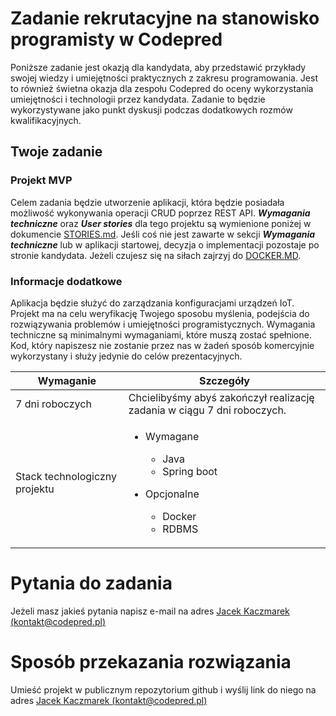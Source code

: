 # Zadanie rekrutacyjne na stanowisko programisty w Codepred

Poniższe zadanie jest okazją dla kandydata, aby przedstawić przykłady swojej wiedzy i umiejętności
praktycznych z zakresu programowania. Jest to również świetna okazja dla zespołu Codepred do
oceny wykorzystania umiejętności i technologii przez kandydata. Zadanie to będzie wykorzystywane
jako punkt dyskusji podczas dodatkowych rozmów kwalifikacyjnych.

## Twoje zadanie

### Projekt MVP

Celem zadania będzie utworzenie aplikacji, która będzie posiadała możliwość wykonywania operacji
CRUD poprzez REST API. **_Wymagania techniczne_** oraz **_User stories_** dla tego projektu są
wymienione poniżej w
dokumencie [STORIES.md](https://git.es-t.pl/recrutation/mvp/-/blob/master/documentation/STORIES.md?ref_type=heads).
Jeśli coś nie jest zawarte w sekcji **_Wymagania techniczne_** lub w aplikacji startowej, decyzja o
implementacji pozostaje po stronie kandydata.
Jeżeli czujesz się na siłach zajrzyj
do [DOCKER.MD](https://git.es-t.pl/recrutation/mvp/-/blob/master/documentation/DOCKER.md?ref_type=heads).

### Informacje dodatkowe

Aplikacja będzie służyć do zarządzania konfiguracjami urządzeń IoT. Projekt ma na celu weryfikację
Twojego sposobu myślenia, podejścia do rozwiązywania problemów i umiejętności programistycznych.
Wymagania techniczne są minimalnymi wymaganiami, które muszą zostać spełnione. Kod, który napiszesz
nie zostanie przez nas w żadeń sposób komercyjnie wykorzystany i służy jedynie do celów
prezentacyjnych.

| **Wymaganie**                 | **Szczegóły**                                                                                                                          |
|-------------------------------|----------------------------------------------------------------------------------------------------------------------------------------|
| 7 dni roboczych               | Chcielibyśmy abyś zakończył realizację zadania w ciągu 7 dni roboczych.                                                                |
| Stack technologiczny projektu | <ul><li>Wymagane</li><ul><li>Java</li><li>Spring boot</li></ul></ul><ul><li>Opcjonalne</li><ul><li>Docker</li><li>RDBMS</li></ul></ul> |

# Pytania do zadania

Jeżeli masz jakieś pytania napisz e-mail na
adres [Jacek Kaczmarek (kontakt@codepred.pl)](mailto:kontakt@codepred.pl)

# Sposób przekazania rozwiązania

Umieść projekt w publicznym repozytorium github i wyślij link do niego na
adres [Jacek Kaczmarek  (kontakt@codepred.pl)](mailto:kontakt@codepred.pl)

